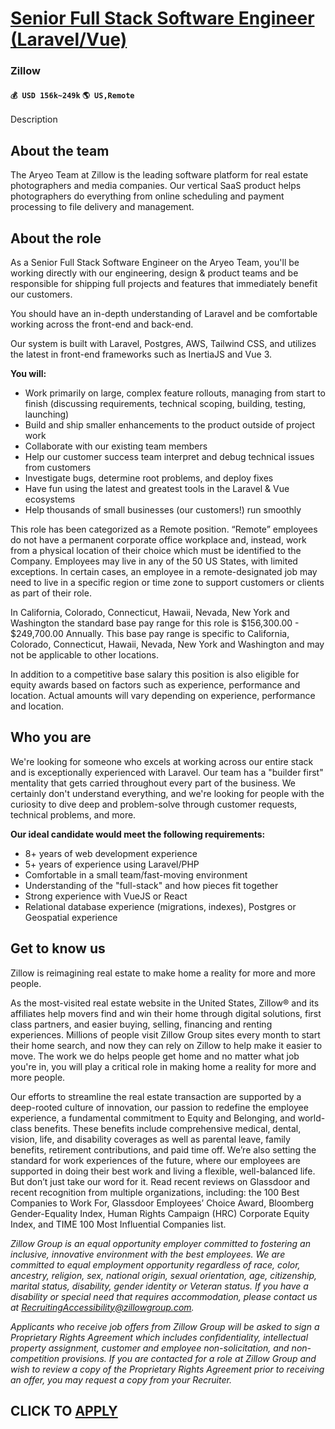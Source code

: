 # [Senior Full Stack Software Engineer (Laravel/Vue)](https://www.remotewlb.com/apply/senior-full-stack-software-engineer-laravel-vue)  
### Zillow  
#### `💰 USD 156k~249k` `🌎 US,Remote`  

Description

## About the team

The Aryeo Team at Zillow is the leading software platform for real estate photographers and media companies. Our vertical SaaS product helps photographers do everything from online scheduling and payment processing to file delivery and management.

## About the role

As a Senior Full Stack Software Engineer on the Aryeo Team, you'll be working directly with our engineering, design & product teams and be responsible for shipping full projects and features that immediately benefit our customers.  

You should have an in-depth understanding of Laravel and be comfortable working across the front-end and back-end.  

Our system is built with Laravel, Postgres, AWS, Tailwind CSS, and utilizes the latest in front-end frameworks such as InertiaJS and Vue 3.

 **You will:**

  * Work primarily on large, complex feature rollouts, managing from start to finish (discussing requirements, technical scoping, building, testing, launching)
  * Build and ship smaller enhancements to the product outside of project work
  * Collaborate with our existing team members
  * Help our customer success team interpret and debug technical issues from customers
  * Investigate bugs, determine root problems, and deploy fixes
  * Have fun using the latest and greatest tools in the Laravel & Vue ecosystems
  * Help thousands of small businesses (our customers!) run smoothly

This role has been categorized as a Remote position. “Remote” employees do not have a permanent corporate office workplace and, instead, work from a physical location of their choice which must be identified to the Company. Employees may live in any of the 50 US States, with limited exceptions. In certain cases, an employee in a remote-designated job may need to live in a specific region or time zone to support customers or clients as part of their role.

In California, Colorado, Connecticut, Hawaii, Nevada, New York and Washington the standard base pay range for this role is $156,300.00 - $249,700.00 Annually. This base pay range is specific to California, Colorado, Connecticut, Hawaii, Nevada, New York and Washington and may not be applicable to other locations.

In addition to a competitive base salary this position is also eligible for equity awards based on factors such as experience, performance and location. Actual amounts will vary depending on experience, performance and location.

## Who you are

We're looking for someone who excels at working across our entire stack and is exceptionally experienced with Laravel. Our team has a "builder first" mentality that gets carried throughout every part of the business. We certainly don't understand everything, and we're looking for people with the curiosity to dive deep and problem-solve through customer requests, technical problems, and more.

 **Our ideal candidate would meet the following requirements:**

  * 8+ years of web development experience
  * 5+ years of experience using Laravel/PHP
  * Comfortable in a small team/fast-moving environment
  * Understanding of the "full-stack" and how pieces fit together
  * Strong experience with VueJS or React
  * Relational database experience (migrations, indexes), Postgres or Geospatial experience  

## Get to know us

Zillow is reimagining real estate to make home a reality for more and more people.

As the most-visited real estate website in the United States, Zillow® and its affiliates help movers find and win their home through digital solutions, first class partners, and easier buying, selling, financing and renting experiences. Millions of people visit Zillow Group sites every month to start their home search, and now they can rely on Zillow to help make it easier to move. The work we do helps people get home and no matter what job you're in, you will play a critical role in making home a reality for more and more people.

Our efforts to streamline the real estate transaction are supported by a deep-rooted culture of innovation, our passion to redefine the employee experience, a fundamental commitment to Equity and Belonging, and world-class benefits. These benefits include comprehensive medical, dental, vision, life, and disability coverages as well as parental leave, family benefits, retirement contributions, and paid time off. We’re also setting the standard for work experiences of the future, where our employees are supported in doing their best work and living a flexible, well-balanced life. But don’t just take our word for it. Read recent reviews on Glassdoor and recent recognition from multiple organizations, including: the 100 Best Companies to Work For, Glassdoor Employees’ Choice Award, Bloomberg Gender-Equality Index, Human Rights Campaign (HRC) Corporate Equity Index, and TIME 100 Most Influential Companies list.

 _Zillow Group is an equal opportunity employer committed to fostering an inclusive, innovative environment with the best employees. We are committed to equal employment opportunity regardless of race, color, ancestry, religion, sex, national origin, sexual orientation, age, citizenship, marital status, disability, gender identity or Veteran status. If you have a disability or special need that requires accommodation, please contact us at RecruitingAccessibility@zillowgroup.com._

 _Applicants who receive job offers from Zillow Group will be asked to sign a Proprietary Rights Agreement which includes confidentiality, intellectual property assignment, customer and employee non-solicitation, and non-competition provisions. If you are contacted for a role at Zillow Group and wish to review a copy of the Proprietary Rights Agreement prior to receiving an offer, you may request a copy from your Recruiter._

  
## CLICK TO [APPLY](https://www.remotewlb.com/apply/senior-full-stack-software-engineer-laravel-vue)

